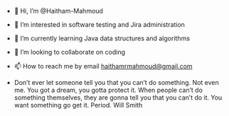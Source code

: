- 👋 Hi, I’m @Haitham-Mahmoud
- 👀 I’m interested in software testing and Jira administration
- 🌱 I’m currently learning Java data structures and algorithms
- 💞️ I’m looking to collaborate on coding 
- 📫 How to reach me by email haithamrmahmoud@gmail.com

- Don’t ever let someone tell you that you can’t do something. Not even me. You got a dream, you gotta protect it. When people can’t do something themselves, they are gonna tell you that you can’t do it. You want something go get it. Period.
Will Smith

<!---
Haitham-Mahmoud/Haitham-Mahmoud is a ✨ special ✨ repository because its `README.md` (this file) appears on your GitHub profile.
You can click the Preview link to take a look at your changes.
--->
